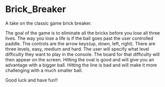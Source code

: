 # Brick_Breaker
A take on the classic game brick breaker. 

The goal of the game is to eliminate all the bricks before you lose all three lives.
The way you lose a life is if the ball goes past the user controlled paddle. 
The controls are the arrow keys(up, down, left, right).
There are three levels, easy, medium and hard. The user will specify
what level difficulty they want to play in the console. The board for that
difficulty will then appear on the screen. Hitting the oval is good and will
give you an advantage with a bigger ball. Hitting the line is bad and will
make it more challenging with a much smaller ball.

Good luck and have fun!!
